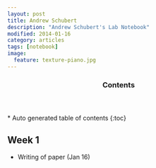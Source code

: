 ```yaml
---
layout: post
title: Andrew Schubert
description: "Andrew Schubert's Lab Notebook"
modified: 2014-01-16
category: articles
tags: [notebook]
image:
  feature: texture-piano.jpg
---
```


<section id="table-of-contents" class="toc">
  <header>
    <h3>Contents</h3>
  </header>
<div id="drawer" markdown="1">
*  Auto generated table of contents
{:toc}
</div>
</section><!-- /#table-of-contents -->

## Week 1
* Writing of paper (Jan 16)
